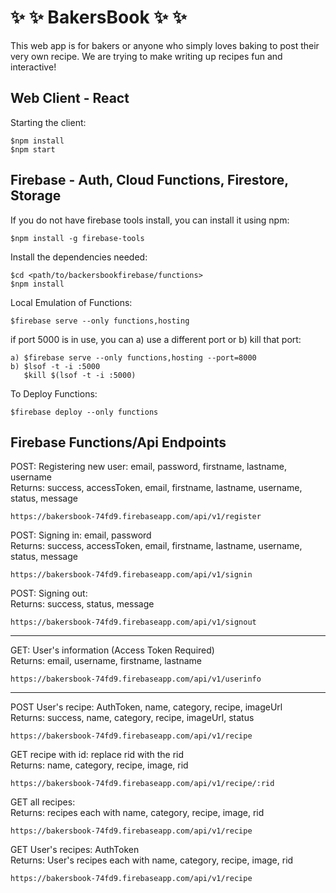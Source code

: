 # :sparkles: :sparkles: BakersBook :sparkles: :sparkles:

This web app is for bakers or anyone who simply loves baking to post their very own recipe.
We are trying to make writing up recipes fun and interactive!

## Web Client - React  
Starting the client:  
```
$npm install
$npm start
```
             
## Firebase - Auth, Cloud Functions, Firestore, Storage
If you do not have firebase tools install, you can install it using npm:   
```
$npm install -g firebase-tools
```
      
Install the dependencies needed:     
```
$cd <path/to/backersbookfirebase/functions>
$npm install
```
          
Local Emulation of Functions:
```
$firebase serve --only functions,hosting
```
                
if port 5000 is in use, you can a) use a different port or b) kill that port:  
```
a) $firebase serve --only functions,hosting --port=8000
b) $lsof -t -i :5000
   $kill $(lsof -t -i :5000)
```
               
To Deploy Functions:  
```    
$firebase deploy --only functions
```    
             
       
## Firebase Functions/Api Endpoints         
           
POST: Registering new user: email, password, firstname, lastname, username        
Returns: success, accessToken, email, firstname, lastname, username, status, message
```
https://bakersbook-74fd9.firebaseapp.com/api/v1/register
```
           
POST: Signing in: email, password         
Returns: success, accessToken, email, firstname, lastname, username, status, message
```
https://bakersbook-74fd9.firebaseapp.com/api/v1/signin
```
         
POST: Signing out:      
Returns: success, status, message        
```
https://bakersbook-74fd9.firebaseapp.com/api/v1/signout
```
          
----------------------------------------------------------------------------------------

GET: User's information (Access Token Required)         
Returns: email, username, firstname, lastname        
```
https://bakersbook-74fd9.firebaseapp.com/api/v1/userinfo
```
      
----------------------------------------------------------------------------------------
         
POST User's recipe: AuthToken, name, category, recipe, imageUrl       
Returns: success, name, category, recipe, imageUrl, status             
```
https://bakersbook-74fd9.firebaseapp.com/api/v1/recipe
```
             
GET recipe with id: replace rid with the rid         
Returns: name, category, recipe, image, rid         
```
https://bakersbook-74fd9.firebaseapp.com/api/v1/recipe/:rid
```
       
GET all recipes:            
Returns: recipes each with name, category, recipe, image, rid          
```
https://bakersbook-74fd9.firebaseapp.com/api/v1/recipe
```
           
GET User's recipes: AuthToken          
Returns: User's recipes each with name, category, recipe, image, rid              
```
https://bakersbook-74fd9.firebaseapp.com/api/v1/recipe
```